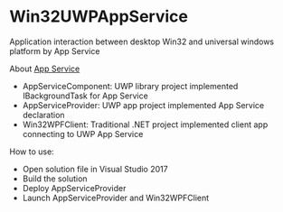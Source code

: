 # Win32UWPAppService

Application interaction between desktop Win32 and universal windows platform by App Service

About [App Service](https://docs.microsoft.com/en-us/windows/uwp/launch-resume/app-services)

* AppServiceComponent: UWP library project implemented IBackgroundTask for App Service
* AppServiceProvider: UWP app project implemented App Service declaration
* Win32WPFClient: Traditional .NET project implemented client app connecting to UWP App Service

How to use:
* Open solution file in Visual Studio 2017
* Build the solution
* Deploy AppServiceProvider
* Launch AppServiceProvider and Win32WPFClient
